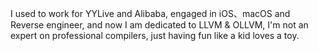 I used to work for YYLive and Alibaba, engaged in iOS、macOS and Reverse engineer,
and now I am dedicated to LLVM & OLLVM, I'm not an expert on professional compilers, just having fun like a kid loves a toy.
